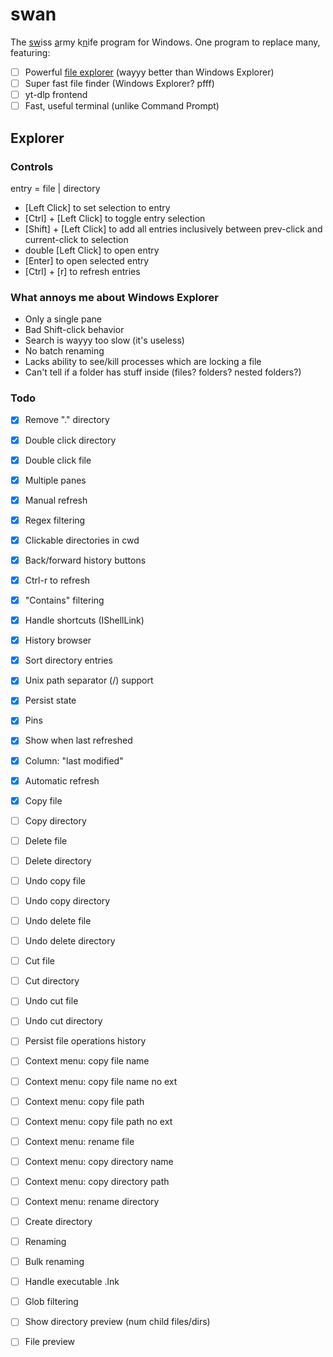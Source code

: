 # swan

The <u>sw</u>iss <u>a</u>rmy k<u>n</u>ife program for Windows. One program to replace many, featuring:

- [ ] Powerful [file explorer](#explorer) (wayyy better than Windows Explorer)
- [ ] Super fast file finder (Windows Explorer? pfff)
- [ ] yt-dlp frontend
- [ ] Fast, useful terminal (unlike Command Prompt)

## Explorer

### Controls

entry = file | directory

- \[Left Click] to set selection to entry
- \[Ctrl] + \[Left Click] to toggle entry selection
- \[Shift] + \[Left Click] to add all entries inclusively between prev-click and current-click to selection
- double \[Left Click] to open entry
- \[Enter] to open selected entry
- \[Ctrl] + \[r] to refresh entries

### What annoys me about Windows Explorer

- Only a single pane
- Bad Shift-click behavior
- Search is wayyy too slow (it's useless)
- No batch renaming
- Lacks ability to see/kill processes which are locking a file
- Can't tell if a folder has stuff inside (files? folders? nested folders?)

### Todo

- [x] Remove "." directory
- [x] Double click directory
- [x] Double click file
- [x] Multiple panes
- [x] Manual refresh
- [x] Regex filtering
- [x] Clickable directories in cwd
- [x] Back/forward history buttons
- [x] Ctrl-r to refresh
- [x] "Contains" filtering
- [x] Handle shortcuts (IShellLink)
- [x] History browser
- [x] Sort directory entries
- [x] Unix path separator (/) support
- [x] Persist state
- [x] Pins
- [x] Show when last refreshed
- [x] Column: "last modified"
- [x] Automatic refresh

- [x] Copy file
- [ ] Copy directory
- [ ] Delete file
- [ ] Delete directory

- [ ] Undo copy file
- [ ] Undo copy directory
- [ ] Undo delete file
- [ ] Undo delete directory

- [ ] Cut file
- [ ] Cut directory
- [ ] Undo cut file
- [ ] Undo cut directory

- [ ] Persist file operations history

- [ ] Context menu: copy file name
- [ ] Context menu: copy file name no ext
- [ ] Context menu: copy file path
- [ ] Context menu: copy file path no ext
- [ ] Context menu: rename file
- [ ] Context menu: copy directory name
- [ ] Context menu: copy directory path
- [ ] Context menu: rename directory

- [ ] Create directory
- [ ] Renaming
- [ ] Bulk renaming
- [ ] Handle executable .lnk
- [ ] Glob filtering

- [ ] Show directory preview (num child files/dirs)
- [ ] File preview
